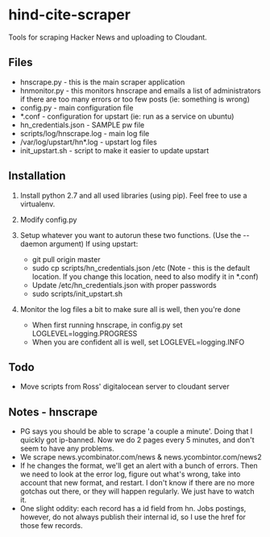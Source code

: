 # hind-cite-scraper

Tools for scraping Hacker News and uploading to Cloudant.

## Files

* hnscrape.py - this is the main scraper application
* hnmonitor.py - this monitors hnscrape and emails a list of administrators if there are too many errors or too few posts (ie: something is wrong)
* config.py - main configuration file
* *.conf - configuration for upstart (ie: run as a service on ubuntu)
* hn_credentials.json - SAMPLE pw file
* scripts/log/hnscrape.log - main log file
* /var/log/upstart/hn*.log - upstart log files
* init_upstart.sh - script to make it easier to update upstart

## Installation

1. Install python 2.7 and all used libraries (using pip). Feel free to use a virtualenv.
2. Modify config.py
3. Setup whatever you want to autorun these two functions. (Use the --daemon argument) If using upstart:
    * git pull origin master
    * sudo cp scripts/hn_credentials.json /etc   (Note - this is the default location. If you change this location,
    need to also modify it in *.conf)
    * Update /etc/hn_credentials.json with proper passwords
    * sudo scripts/init_upstart.sh

4. Monitor the log files a bit to make sure all is well, then you're done
   * When first running hnscrape,  in config.py set LOGLEVEL=logging.PROGRESS
   * When you are confident all is well, set LOGLEVEL=logging.INFO


## Todo

* Move scripts from Ross' digitalocean server to cloudant server



## Notes - hnscrape

* PG says you should be able to scrape 'a couple a minute'. Doing that I quickly got ip-banned. Now we do 2 pages every 5 minutes, and don't seem to have any problems.
* We scrape news.ycombinator.com/news & news.ycombintor.com/news2
* If he changes the format, we'll get an alert with a bunch of errors. Then we need to look at the error log, figure out what's wrong, take into account that new format, and restart. I don't know if there are no more gotchas out there, or they will happen regularly. We just have to watch it.
* One slight oddity: each record has a id field from hn.  Jobs postings, however, do not always publish their internal id, so I use the href for those few records.

